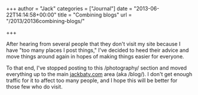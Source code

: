 +++
author = "Jack"
categories = ["Journal"]
date = "2013-06-22T14:14:58+00:00"
title = "Combining blogs"
url = "/2013/20136combining-blogs/"

+++

After hearing from several people that they don't visit my site because I have "too many places I post things," I've decided to heed their advice and move things around again in hopes of making things easier for everyone.&nbsp;

To that end, I've stopped posting to this /photography/ section and moved everything up to the main [jackbaty.com][1] area (aka /blog/). I don't get enough traffic for it to affect too many people, and I hope this will be better for those few who do visit.&nbsp;

 [1]: https://jackbaty.com/